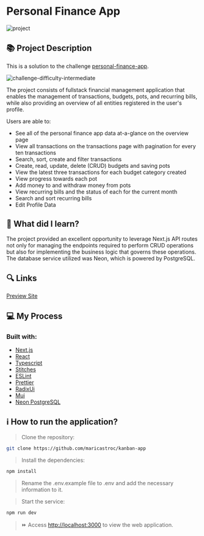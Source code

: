 # Personal Finance App
![project](https://github.com/user-attachments/assets/47cdb744-a3ff-45dc-8d9d-60b23a92ff8a)

## 📚 Project Description

This is a solution to the challenge [personal-finance-app]([https://www.frontendmentor.io/challenges/kanban-task-management-web-app-wgQLt-HlbB](https://www.frontendmentor.io/challenges/personal-finance-app-JfjtZgyMt1)).

![challenge-difficulty-intermediate](https://img.shields.io/badge/Difficulty-GURU-f1b604?style=for-the-badge&amp;logo=frontendmentor)

The project consists of fullstack financial management application that enables the management of transactions, budgets, pots, and recurring bills, while also providing an overview of all entities registered in the user's profile.

Users are able to:

- See all of the personal finance app data at-a-glance on the overview page
- View all transactions on the transactions page with pagination for every ten transactions
- Search, sort, create and filter transactions
- Create, read, update, delete (CRUD) budgets and saving pots
- View the latest three transactions for each budget category created
- View progress towards each pot
- Add money to and withdraw money from pots
- View recurring bills and the status of each for the current month
- Search and sort recurring bills
- Edit Profile Data


## 📌 What did I learn?

The project provided an excellent opportunity to leverage Next.js API routes not only for managing the endpoints required to perform CRUD operations but also for implementing the business logic that governs these operations. The database service utilized was Neon, which is powered by PostgreSQL.

## 🔍 Links
[Preview Site](https://maricastroc-kanban-b4og7dlw1-maricastrocs-projects.vercel.app/)

## 💻 My Process
### Built with:

- [Next.js](https://nextjs.org/)
- [React](https://reactjs.org/)
- [Typescript](https://www.typescriptlang.org/)
- [Stitches](https://stitches.dev/)
- [ESLint](https://eslint.org/)
- [Prettier](https://prettier.io/)
- [RadixUi](https://www.radix-ui.com/)
- [Mui](https://mui.com/)
- [Neon PostgreSQL](https://console.neon.tech)

## ℹ️ How to run the application?

> Clone the repository:

```bash
git clone https://github.com/maricastroc/kanban-app
```

> Install the dependencies:

```bash
npm install
```

> Rename the .env.example file to .env and add the necessary information to it.

> Start the service:

```bash
npm run dev
```

> ⏩ Access [http://localhost:3000](http://localhost:3000) to view the web application.
